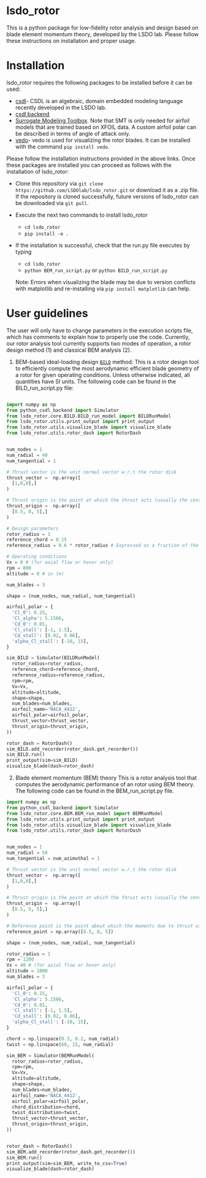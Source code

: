 # lsdo_rotor

This is a python package for low-fidelity rotor analysis and design based on blade element momentum theory, developed by the LSDO lab. Please follow these instructions on installation and proper usage. 

# Installation 

lsdo_rotor requires the following packages to be installed before it can be used:

* [csdl](https://lsdolab.github.io/csdl/docs/tutorial/install)- CSDL is an algebraic, domain embedded modeling language recently developed in the LSDO lab.
* [csdl backend](https://github.com/LSDOlab/python_csdl_backend)
* [Surrogate Modeling Toolbox](https://smt.readthedocs.io/en/latest/_src_docs/getting_started.html). Note that SMT is only needed for airfoil models that are trained based on XFOIL data. A custom airfoil polar can be described in terms of angle of attack only.
* [vedo](https://pypi.org/project/vedo/)- vedo is used for visualizing the rotor blades. It can be installed with the command ```pip install vedo```.

Please follow the installation instructions provided in the above links. Once these packages are installed you can proceed as follows with the installation of lsdo_rotor:

* Clone this repository via ``git clone https://github.com/LSDOlab/lsdo_rotor.git`` or download it as a .zip file. If the repository is cloned successfully, future versions of lsdo_rotor can be downloaded via `git pull`.
* Execute the next two commands to install lsdo_rotor
  * ``cd lsdo_rotor``
  * ``pip install -e .``
* If the installation is successful, check that the run.py file executes by typing
  * ``cd lsdo_rotor``
  * ``python BEM_run_script.py`` or ``python BILD_run_script.py``
  
  Note: Errors when visualizing the blade may be due to version conflicts with matplotlib and re-installing via ``pip install matplotlib`` can help.
  
# User guidelines

The user will only have to change parameters in the execution scripts file, which has comments to explain how to properly use the code. Currently, our rotor analysis tool currently supports two modes of operation, a rotor design method (1) and classical BEM analysis (2).

1) BEM-based ideal-loading design [`BILD`](https://arc.aiaa.org/doi/abs/10.2514/6.2021-2598) method:
  This is a rotor design tool to efficiently compute the most aerodynamic efficient blade geometry of a rotor for given operating conditions. Unless otherwise indicated, all quantities have SI units. The following code can be found in the BILD_run_script.py file:
  ```python 

import numpy as np 
from python_csdl_backend import Simulator
from lsdo_rotor.core.BILD.BILD_run_model import BILDRunModel
from lsdo_rotor.utils.print_output import print_output
from lsdo_rotor.utils.visualize_blade import visualize_blade
from lsdo_rotor.utils.rotor_dash import RotorDash


num_nodes = 1
num_radial = 40
num_tangential = 1

# Thrust vector is the unit normal vector w.r.t the rotor disk
thrust_vector =  np.array([
    [1,0,0],]
)

# Thrust origin is the point at which the thrust acts (usually the center of the rotor disk)
thrust_origin =  np.array([
    [8.5, 0, 5],]
)

# Design parameters
rotor_radius = 1
reference_chord = 0.15
reference_radius = 0.6 * rotor_radius # Expressed as a fraction of the radius

# Operating conditions 
Vx = 0 # (for axial flow or hover only)
rpm = 800
altitude = 0 # in (m)

num_blades = 3

shape = (num_nodes, num_radial, num_tangential)

airfoil_polar = {
    'Cl_0': 0.25,
    'Cl_alpha': 5.1566,
    'Cd_0': 0.01,
    'Cl_stall': [-1, 1.5], 
    'Cd_stall': [0.02, 0.06],
    'alpha_Cl_stall': [-10, 15],
}

sim_BILD = Simulator(BILDRunModel(
    rotor_radius=rotor_radius,
    reference_chord=reference_chord,
    reference_radius=reference_radius,
    rpm=rpm,
    Vx=Vx,
    altitude=altitude,
    shape=shape,
    num_blades=num_blades,
    airfoil_name='NACA_4412',
    airfoil_polar=airfoil_polar,
    thrust_vector=thrust_vector,
    thrust_origin=thrust_origin,
))

rotor_dash = RotorDash()
sim_BILD.add_recorder(rotor_dash.get_recorder())
sim_BILD.run()
print_output(sim=sim_BILD)
visualize_blade(dash=rotor_dash)
```
 
  
2) Blade element momentum (BEM) theory
  This is a rotor analysis tool that computes the aerodynamic performance of an rotor using BEM theory. The following code can be found in the BEM_run_script.py file.
 
  ```python 
  import numpy as np 
from python_csdl_backend import Simulator
from lsdo_rotor.core.BEM.BEM_run_model import BEMRunModel
from lsdo_rotor.utils.print_output import print_output
from lsdo_rotor.utils.visualize_blade import visualize_blade
from lsdo_rotor.utils.rotor_dash import RotorDash


num_nodes = 1
num_radial = 50
num_tangential = num_azimuthal = 1

# Thrust vector is the unit normal vector w.r.t the rotor disk
thrust_vector =  np.array([
    [1,0,0],]
)

# Thrust origin is the point at which the thrust acts (usually the center of the rotor disk)
thrust_origin =  np.array([
    [8.5, 5, 5],]
)

# Reference point is the point about which the moments due to thrust will be computed
reference_point = np.array([8.5, 0, 5])

shape = (num_nodes, num_radial, num_tangential)

rotor_radius = 1
rpm = 1200
Vx = 40 # (for axial flow or hover only)
altitude = 1000
num_blades = 3

airfoil_polar = {
    'Cl_0': 0.25,
    'Cl_alpha': 5.1566,
    'Cd_0': 0.01,
    'Cl_stall': [-1, 1.5], 
    'Cd_stall': [0.02, 0.06],
    'alpha_Cl_stall': [-10, 15],
}

chord = np.linspace(0.3, 0.2, num_radial)
twist = np.linspace(60, 15, num_radial)

sim_BEM = Simulator(BEMRunModel(
    rotor_radius=rotor_radius,
    rpm=rpm,
    Vx=Vx,
    altitude=altitude,
    shape=shape,
    num_blades=num_blades,
    airfoil_name='NACA_4412',
    airfoil_polar=airfoil_polar,
    chord_distribution=chord,
    twist_distribution=twist,
    thrust_vector=thrust_vector,
    thrust_origin=thrust_origin,
))


rotor_dash = RotorDash()
sim_BEM.add_recorder(rotor_dash.get_recorder())
sim_BEM.run()
print_output(sim=sim_BEM, write_to_csv=True)
visualize_blade(dash=rotor_dash)

  ```

  
  
